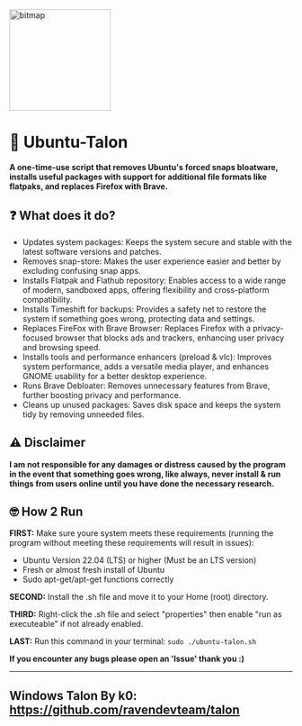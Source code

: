 <img width="180" height="180" alt="bitmap" src="https://github.com/user-attachments/assets/ff7fc95f-9670-4647-9b10-a92297ed966d" />

# 🔧 Ubuntu-Talon

**A one-time-use script that removes Ubuntu's forced snaps bloatware, installs useful packages with support for additional file formats like flatpaks, and replaces Firefox with Brave.**

## ❓ What does it do?
- Updates system packages: Keeps the system secure and stable with the latest software versions and patches.
- Removes snap-store: Makes the user experience easier and better by excluding confusing snap apps.
- Installs Flatpak and Flathub repository: Enables access to a wide range of modern, sandboxed apps, offering flexibility and cross-platform compatibility.
- Installs Timeshift for backups: Provides a safety net to restore the system if something goes wrong, protecting data and settings.
- Replaces FireFox with Brave Browser: Replaces Firefox with a privacy-focused browser that blocks ads and trackers, enhancing user privacy and browsing speed.
- Installs tools and performance enhancers (preload & vlc): Improves system performance, adds a versatile media player, and enhances GNOME usability for a better desktop experience.
- Runs Brave Debloater: Removes unnecessary features from Brave, further boosting privacy and performance.
- Cleans up unused packages: Saves disk space and keeps the system tidy by removing unneeded files.

## ⚠️ Disclaimer
**I am not responsible for any damages or distress caused by the program in the event that something goes wrong, like always, never install & run things from users online until you have done the necessary research.**

## 🤓 How 2 Run
**FIRST:** Make sure youre system meets these requirements (running the program without meeting these requirements will result in issues):
- Ubuntu Version 22.04 (LTS) or higher (Must be an LTS version)
- Fresh or almost fresh install of Ubuntu
- Sudo apt-get/apt-get functions correctly

**SECOND:** Install the .sh file and move it to your Home (root) directory.

**THIRD:** Right-click the .sh file and select "properties" then enable "run as executeable" if not already enabled.

**LAST:** Run this command in your terminal:
`sudo ./ubuntu-talon.sh`

**If you encounter any bugs please open an 'Issue' thank you :)**

---

## Windows Talon By k0: https://github.com/ravendevteam/talon

